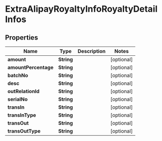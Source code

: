 
# ExtraAlipayRoyaltyInfoRoyaltyDetailInfos

## Properties
Name | Type | Description | Notes
------------ | ------------- | ------------- | -------------
**amount** | **String** |  |  [optional]
**amountPercentage** | **String** |  |  [optional]
**batchNo** | **String** |  |  [optional]
**desc** | **String** |  |  [optional]
**outRelationId** | **String** |  |  [optional]
**serialNo** | **String** |  |  [optional]
**transIn** | **String** |  |  [optional]
**transInType** | **String** |  |  [optional]
**transOut** | **String** |  |  [optional]
**transOutType** | **String** |  |  [optional]



